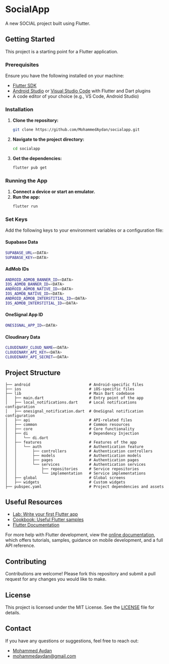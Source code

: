 # SocialApp

A new SOCIAL project built using Flutter.

## Getting Started

This project is a starting point for a Flutter application.

### Prerequisites

Ensure you have the following installed on your machine:

- [Flutter SDK](https://flutter.dev/docs/get-started/install)
- [Android Studio](https://developer.android.com/studio) or [Visual Studio Code](https://code.visualstudio.com/) with Flutter and Dart plugins
- A code editor of your choice (e.g., VS Code, Android Studio)

### Installation

1. **Clone the repository:**
    ```sh
    git clone https://github.com/MohammedAydan/socialapp.git
    ```
2. **Navigate to the project directory:**
    ```sh
    cd socialapp
    ```
3. **Get the dependencies:**
    ```sh
    flutter pub get
    ```

### Running the App

1. **Connect a device or start an emulator.**
2. **Run the app:**
    ```sh
    flutter run
    ```

### Set Keys

Add the following keys to your environment variables or a configuration file:

#### Supabase Data
```sh
SUPABASE_URL=<DATA>
SUPABASE_KEY=<DATA>
```

#### AdMob IDs
```sh
ANDROID_ADMOB_BANNER_ID=<DATA>
IOS_ADMOB_BANNER_ID=<DATA>
ANDROID_ADMOB_NATIVE_ID=<DATA>
IOS_ADMOB_NATIVE_ID=<DATA>
ANDROID_ADMOB_INTERSTITIAL_ID=<DATA>
IOS_ADMOB_INTERSTITIAL_ID=<DATA>
```

#### OneSignal App ID
```sh
ONESIGNAL_APP_ID=<DATA>
```

#### Cloudinary Data
```sh
CLOUDINARY_CLOUD_NAME=<DATA>
CLOUDINARY_API_KEY=<DATA>
CLOUDINARY_API_SECRET=<DATA>
```

## Project Structure

    ├── android                          # Android-specific files
    ├── ios                              # iOS-specific files
    ├── lib                              # Main Dart codebase
    │   ├── main.dart                    # Entry point of the app
    │   ├── local_notifications.dart     # Local notifications configuration
    │   ├── onesignal_notification.dart  # OneSignal notification configuration
    │   ├── api                          # API-related files
    │   ├── common                       # Common resources
    │   ├── core                         # Core functionality
    │   ├── di                           # Dependency Injection
    │   │   └── di.dart
    │   ├── features                     # Features of the app
    │   │   └── auth                     # Authentication feature
    │   │       ├── controllers          # Authentication controllers
    │   │       ├── models               # Authentication models
    │   │       ├── pages                # Authentication pages
    │   │       └── services             # Authentication services
    │   │           ├── repositories     # Service repositories
    │   │           └── implementation   # Service implementations
    │   ├── global                       # Global screens
    │   ├── widgets                      # Custom widgets
    ├── pubspec.yaml                     # Project dependencies and assets

  <!--   └── README.md              # Project documentation -->

## Useful Resources

- [Lab: Write your first Flutter app](https://docs.flutter.dev/get-started/codelab)
- [Cookbook: Useful Flutter samples](https://docs.flutter.dev/cookbook)
- [Flutter Documentation](https://docs.flutter.dev/)

For more help with Flutter development, view the [online documentation](https://docs.flutter.dev/), which offers tutorials, samples, guidance on mobile development, and a full API reference.

## Contributing

Contributions are welcome! Please fork this repository and submit a pull request for any changes you would like to make.

## License

This project is licensed under the MIT License. See the [LICENSE](LICENSE) file for details.

## Contact

If you have any questions or suggestions, feel free to reach out:

- [Mohammed Aydan](https://github.com/MohammedAydan)
- [mohammedaydan@gmail.com](mailto:mohammedaydan@gmail.com)
